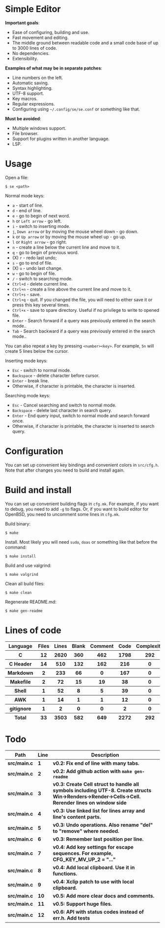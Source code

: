 # Simple Editor

**Important goals**:

- Ease of configuring, building and use.
- Fast movement and editing.
- The middle ground between readable code and a small code base of up to 3000 lines of code.
- No dependencies.
- Extensibility.

**Examples of what may be in separate patches**:

- Line numbers on the left.
- Automatic saving.
- Syntax highlighting.
- UTF-8 support.
- Key macros.
- Regular expressions.
- Configuring using `~/.config/se/se.conf` or something like that.

**Must be avoided**:

- Multiple windows support.
- File browser.
- Support for plugins written in another language.
- LSP.

# Usage

Open a file:

```
$ se <path>
```

Normal mode keys:

- `a` - start of line.
- `d` - end of line.
- `e` - go to begin of next word.
- `h` or `Left arrow` - go left.
- `i` - switch to inserting mode.
- `j`, `Down arrow` or by moving the mouse wheel down - go down.
- `k` or `Up arrow` or by moving the mouse wheel up - go up.
- `l` or `Right arrow` - go right.
- `n` - create a line below the current line and move to it.
- `q` - go to begin of previous word.
- (X) `r` - redo last undo;
- `s` - go to end of file.
- (X) `u` - undo last change.
- `w` - go to begin of file.
- `/` - switch to searching mode.
- `Ctrl+d` - delete current line.
- `Ctrl+n` - create a line above the current line and move to it.
- `Ctrl+s` - save.
- `Ctrl+q` - quit. If you changed the file, you will need to either save it or press this key several times.
- `Ctrl+x` - save to spare directory. Useful if no privilege to write to opened file.
- `Enter` - Search forward if a query was previously entered in the search mode..
- `Tab` - Search backward if a query was previously entered in the search mode..

You can also repeat a key by pressing `<number><key>`. For example, `5n` will create 5 lines below the cursor.

Inserting mode keys:

- `Esc` - switch to normal mode.
- `Backspace` - delete character before cursor.
- `Enter` - break line.
- Otherwise, if character is printable, the character is inserted.

Searching mode keys:

- `Esc` - Cancel searching and switch to normal mode.
- `Backspace` - delete last character in search query.
- `Enter` - End query input, switch to normal mode and search forward once.
- Otherwise, if character is printable, the character is inserted to search query.


# Configuration

You can set up convenient key bindings and convenient colors in `src/cfg.h`. Note that after changes you need to build and install again.

# Build and install

You can set up convenient building flags in `cfg.mk`. For example, if you want to debug, you need to add `-g` to flags. Or, if you want to build editor for OpenBSD, you need to uncomment some lines in `cfg.mk`.

Build binary:

```
$ make
```

Install. Most likely you will need `sudo`, `doas` or something like that before the command:

```
$ make install
```

Build and use valgrind:

```
$ make valgrind
```

Clean all build files:

```
$ make clean
```

Regenerate README.md:

```
$ make gen-readme
```


# Lines of code

<table id="scc-table">
	<thead><tr>
		<th>Language</th>
		<th>Files</th>
		<th>Lines</th>
		<th>Blank</th>
		<th>Comment</th>
		<th>Code</th>
		<th>Complexity</th>
		<th>Bytes</th>
	</tr></thead>
	<tbody><tr>
		<th>C</th>
		<th>12</th>
		<th>2620</th>
		<th>360</th>
		<th>462</th>
		<th>1798</th>
		<th>292</th>
		<th>62162</th>
	</tr><tr>
		<th>C Header</th>
		<th>14</th>
		<th>510</th>
		<th>132</th>
		<th>162</th>
		<th>216</th>
		<th>0</th>
		<th>12674</th>
	</tr><tr>
		<th>Markdown</th>
		<th>2</th>
		<th>233</th>
		<th>66</th>
		<th>0</th>
		<th>167</th>
		<th>0</th>
		<th>5986</th>
	</tr><tr>
		<th>Makefile</th>
		<th>2</th>
		<th>72</th>
		<th>15</th>
		<th>19</th>
		<th>38</th>
		<th>0</th>
		<th>1555</th>
	</tr><tr>
		<th>Shell</th>
		<th>1</th>
		<th>52</th>
		<th>8</th>
		<th>5</th>
		<th>39</th>
		<th>0</th>
		<th>1008</th>
	</tr><tr>
		<th>AWK</th>
		<th>1</th>
		<th>14</th>
		<th>1</th>
		<th>1</th>
		<th>12</th>
		<th>0</th>
		<th>220</th>
	</tr><tr>
		<th>gitignore</th>
		<th>1</th>
		<th>2</th>
		<th>0</th>
		<th>0</th>
		<th>2</th>
		<th>0</th>
		<th>11</th>
	</tr></tbody>
	<tfoot><tr>
		<th>Total</th>
		<th>33</th>
		<th>3503</th>
		<th>582</th>
		<th>649</th>
		<th>2272</th>
		<th>292</th>
    	<th>83616</th>
	</tr></tfoot>
	</table>

# Todo

|Path|Line|Description|
|-|-|-|
|**src/main.c**|**1**|**v0.2: Fix end of line with many tabs.**|
|**src/main.c**|**2**|**v0.2: Add github action with `make gen-readme`**|
|**src/main.c**|**3**|**v0.3: Create Cell struct to handle all symbols including UTF-8. Create structs Win->Renders->Render->Cells->Cell. Rerender lines on window side**|
|**src/main.c**|**4**|**v0.3: Use linked list for lines array and line's content parts.**|
|**src/main.c**|**5**|**v0.3: Undo operations. Also rename "del" to "remove" where needed.**|
|**src/main.c**|**6**|**v0.3: Remember last position per line.**|
|**src/main.c**|**7**|**v0.4: Add key settings for escape sequences. For example, CFG_KEY_MV_UP_2 = "..."**|
|**src/main.c**|**8**|**v0.4: Add local clipboard. Use it in functions.**|
|**src/main.c**|**9**|**v0.4: Xclip patch to use with local clipboard.**|
|**src/main.c**|**10**|**v0.5: Add more clear docs and comments.**|
|**src/main.c**|**11**|**v0.5: Support huge files.**|
|**src/main.c**|**12**|**v0.6: API with status codes instead of err.h. Add tests**|
